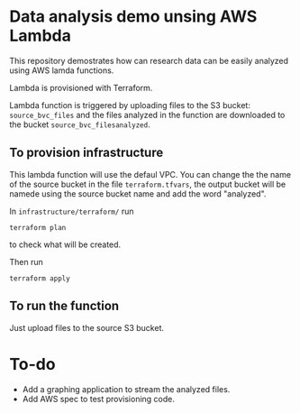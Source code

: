 # Data analysis demo unsing AWS Lambda

This repository demostrates how can research data can be easily analyzed using AWS lamda functions. 

Lambda is provisioned with Terraform. 

Lambda function is triggered by uploading files to the S3 bucket: ```source_bvc_files``` and the files analyzed in the function are downloaded to the bucket ```source_bvc_filesanalyzed```.

## To provision infrastructure

This lambda function will use the defaul VPC. You can change the the name of the source bucket in the file ```terraform.tfvars```, the output bucket will be namede using the source bucket name and add the word "analyzed".

In ```infrastructure/terraform/``` run 

```
terraform plan
``` 
to check what will be created. 

Then run 

```
terraform apply
```

## To run the function

Just upload files to the source S3 bucket.

# To-do

* Add a graphing application to stream the analyzed files.
* Add AWS spec to test provisioning code.

